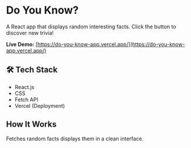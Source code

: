 # Do You Know?

A React app that displays random interesting facts. Click the button to discover new trivia!

**Live Demo:** [https://do-you-know-app.vercel.app/](https://do-you-know-app.vercel.app/)

## 🛠️ Tech Stack
- React.js
- CSS
- Fetch API
- Vercel (Deployment)

## How It Works
Fetches random facts displays them in a clean interface.
